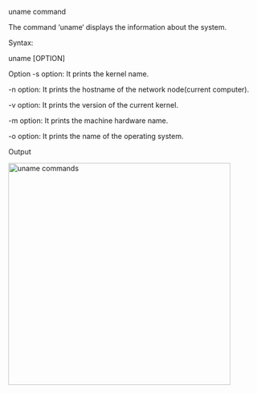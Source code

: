 uname command

The command ‘uname‘ displays the information about the system.

Syntax:

uname [OPTION]

Option
-s option: It prints the kernel name.

-n option: It prints the hostname of the network node(current computer).

-v option: It prints the version of the current kernel.

-m option: It prints the machine hardware name.

-o option: It prints the name of the operating system.

Output

<img width="442" alt="uname commands" src="https://user-images.githubusercontent.com/92944722/157809035-66070e20-3ed1-4aae-b808-54c5e028f5c1.png">
